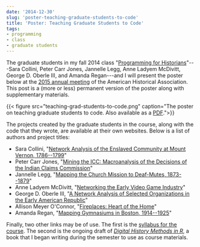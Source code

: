 ```yaml
---
date: '2014-12-30'
slug: 'poster-teaching-graduate-students-to-code'
title: 'Poster: Teaching Graduate Students to Code'
tags:
- programming
- class
- graduate students
---
```


The graduate students in my fall 2014 class "[Programming for Historians](http://lincolnmullen.com/courses/clio3.2014/)"---Sara Collini, Peter Carr Jones, Jannelle Legg, Anne Ladyem McDivitt, George D. Oberle III, and Amanda Regan---and I will present the poster below at the [2015 annual meeting](https://aha.confex.com/aha/2015/webprogram/Paper17312.html) of the American Historical Association. This post is a (more or less) permanent version of the poster along with supplementary materials.


{{< figure src="teaching-grad-students-to-code.png" caption="The poster on teaching graduate students to code. Also available as a [PDF](teaching-grad-students-to-code.pdf).">}}

<!--more-->

The projects created by the graduate students in the course, along with the code that they wrote, are available at their own websites. Below is a list of authors and project titles:

-   Sara Collini, "[Network Analysis of the Enslaved Community at Mount Vernon, 1786--1799](http://www.rpubs.com/scollini/final)"
-   Peter Carr Jones, "[Mining the ICC: Macroanalysis of the Decisions of the Indian Claims Commission](http://petercarrjones.com/projects/mining-the-icc/)"
-   Jannelle Legg, "[Mapping the Church Mission to Deaf-Mutes, 1873--1879](http://jannellelegg.com/portfolio/FinalProject/CMDM.html)"
-   Anne Ladyem McDivitt, "[Networking the Early Video Game Industry](http://anneladyem.org/?page_id=503)"
-   George D. Oberle III, "[A Network Analysis of Selected Organizations in the Early American Republic](http://georgeoberle.org/earlyrepublic/final-project-clio-3/)"
-   Allison Meyer O'Connor, "[Fireplaces: Heart of the Home](http://rpubs.com/allison-meyer-oconnor/49693)"
-   Amanda Regan, "[Mapping Gymnasiums in Boston, 1914--1925](http://www.amanda-regan.com/Clio3-Final)"

Finally, two other links may be of use. The first is the [syllabus for the course](http://lincolnmullen.com/courses/clio3.2014/). The second is the ongoing draft of *[Digital History Methods in R](http://dh-r.lincolnmullen.com/)*, a book that I began writing during the semester to use as course materials.

